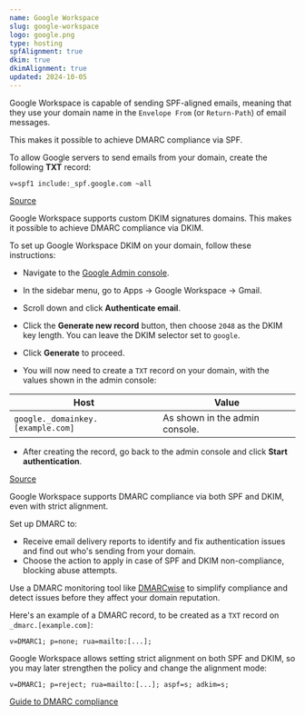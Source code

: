 ```yaml
---
name: Google Workspace
slug: google-workspace
logo: google.png
type: hosting
spfAlignment: true
dkim: true
dkimAlignment: true
updated: 2024-10-05
---
```


<script>
  import DotsBadge from '$lib/mdsvex/dots-badge.svelte';
</script>

<Block title="SPF">

Google Workspace is capable of sending SPF-aligned emails, meaning that they use your domain name in the `Envelope From` (or `Return-Path`) of email messages.

This makes it possible to achieve DMARC compliance via SPF.

To allow Google servers to send emails from your domain, create the following **TXT** record:

```
v=spf1 include:_spf.google.com ~all
```

[Source](https://support.google.com/a/answer/33786)

</Block>

<Block title="DKIM">

Google Workspace supports custom DKIM signatures domains. This makes it possible to achieve DMARC compliance via DKIM.

To set up Google Workspace DKIM on your domain, follow these instructions:

- Navigate to the [Google Admin console](https://admin.google.com).
- In the sidebar menu, go to Apps → Google Workspace → Gmail.
- Scroll down and click **Authenticate email**.
- Click the **Generate new record** button, then choose `2048` as the DKIM key length. You can leave the DKIM selector set to `google`.
- Click **Generate** to proceed.

- You will now need to create a `TXT` record on your domain, with the values shown in the admin console:

| Host                              | Value                          |
| --------------------------------- | ------------------------------ |
| `google._domainkey.[example.com]` | As shown in the admin console. |

- After creating the record, go back to the admin console and click **Start authentication**.

[Source](https://support.google.com/a/answer/174124)

</Block>

<Block title="DMARC">

Google Workspace supports DMARC compliance via both SPF and DKIM, even with strict alignment.

Set up DMARC to:

- Receive email delivery reports to identify and fix authentication issues and find out who's sending from your domain.
- Choose the action to apply in case of SPF and DKIM non-compliance, blocking abuse attempts.

Use a DMARC monitoring tool like [DMARCwise](https://dmarcwise.io) to simplify compliance and detect issues before they affect your domain reputation.

Here's an example of a DMARC record, to be created as a `TXT` record on `_dmarc.[example.com]`:

```
v=DMARC1; p=none; rua=mailto:[...];
```

Google Workspace allows setting strict alignment on both SPF and DKIM, so you may later strengthen the policy and change the alignment mode:

```
v=DMARC1; p=reject; rua=mailto:[...]; aspf=s; adkim=s;
```

[Guide to DMARC compliance](https://dmarcwise.io/docs/guide-to-dmarc-compliance)

</Block>
